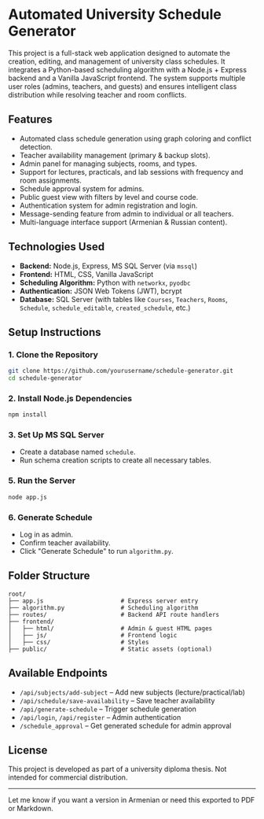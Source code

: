 # Automated University Schedule Generator

This project is a full-stack web application designed to automate the creation, editing, and management of university class schedules. It integrates a Python-based scheduling algorithm with a Node.js + Express backend and a Vanilla JavaScript frontend. The system supports multiple user roles (admins, teachers, and guests) and ensures intelligent class distribution while resolving teacher and room conflicts.

## Features

* Automated class schedule generation using graph coloring and conflict detection.
* Teacher availability management (primary & backup slots).
* Admin panel for managing subjects, rooms, and types.
* Support for lectures, practicals, and lab sessions with frequency and room assignments.
* Schedule approval system for admins.
* Public guest view with filters by level and course code.
* Authentication system for admin registration and login.
* Message-sending feature from admin to individual or all teachers.
* Multi-language interface support (Armenian & Russian content).

## Technologies Used

* **Backend:** Node.js, Express, MS SQL Server (via `mssql`)
* **Frontend:** HTML, CSS, Vanilla JavaScript
* **Scheduling Algorithm:** Python with `networkx`, `pyodbc`
* **Authentication:** JSON Web Tokens (JWT), bcrypt
* **Database:** SQL Server (with tables like `Courses`, `Teachers`, `Rooms`, `Schedule`, `schedule_editable`, `created_schedule`, etc.)

## Setup Instructions

### 1. Clone the Repository

```bash
git clone https://github.com/yourusername/schedule-generator.git
cd schedule-generator
```

### 2. Install Node.js Dependencies

```bash
npm install
```

### 3. Set Up MS SQL Server

* Create a database named `schedule`.
* Run schema creation scripts to create all necessary tables.

### 5. Run the Server

```bash
node app.js
```

### 6. Generate Schedule

* Log in as admin.
* Confirm teacher availability.
* Click "Generate Schedule" to run `algorithm.py`.

## Folder Structure

```
root/
├── app.js                      # Express server entry
├── algorithm.py                # Scheduling algorithm
├── routes/                     # Backend API route handlers
├── frontend/
│   ├── html/                   # Admin & guest HTML pages
│   ├── js/                     # Frontend logic
│   ├── css/                    # Styles
├── public/                     # Static assets (optional)
```

## Available Endpoints

* `/api/subjects/add-subject` – Add new subjects (lecture/practical/lab)
* `/api/schedule/save-availability` – Save teacher availability
* `/api/generate-schedule` – Trigger schedule generation
* `/api/login`, `/api/register` – Admin authentication
* `/schedule_approval` – Get generated schedule for admin approval

## License

This project is developed as part of a university diploma thesis. Not intended for commercial distribution.

---

Let me know if you want a version in Armenian or need this exported to PDF or Markdown.
